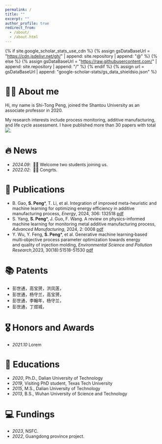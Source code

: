 ```yaml
---
permalink: /
title: ""
excerpt: ""
author_profile: true
redirect_from: 
  - /about/
  - /about.html
---
```


{% if site.google_scholar_stats_use_cdn %}
{% assign gsDataBaseUrl = "https://cdn.jsdelivr.net/gh/" | append: site.repository | append: "@" %}
{% else %}
{% assign gsDataBaseUrl = "https://raw.githubusercontent.com/" | append: site.repository | append: "/" %}
{% endif %}
{% assign url = gsDataBaseUrl | append: "google-scholar-stats/gs_data_shieldsio.json" %}

<span class='anchor' id='about-me'></span>

# 🤵🏻 About me 
Hi, my name is Shi-Tong Peng, joined the Shantou University as an associate professor in 2020.

My research interests include process monitoring, additive manufacturing, and life cycle assessment. I have published more than 30 papers with total <a href='https://scholar.google.com/citations?user=JWxHJpgAAAA'><img src="https://img.shields.io/endpoint?url={{ url | url_encode }}&logo=Google%20Scholar&labelColor=f6f6f6&color=9cf&style=flat&label=citations"></a>. 



# 🔥 News
- *2024.09*: &nbsp;🎉🎉 Welcome two students joining us. 
- *2022.02*: &nbsp;🎉🎉 Congrts. 

# 📝 Publications 
 - B. Gao, **S. Peng***, T. Li, et al. Integration of improved meta-heuristic and machine learning for optimizing energy efficiency in additive manufacturing process, _Energy_, 2024, 306: 132518 [pdf](/publications/2024-1.pdf)  
 - S. Yang, **S. Peng***, J. Guo, F. Wang. A review on physics-informed machine learning for monitoring metal additive manufacturing process, _Advanced Manufacturing_, 2024, 2: 0008 [pdf](https://elsp-homepage.oss-cn-hongkong.aliyuncs.com/paper/journal/open/AM/2024/am20240008-publication.pdf)
 - Y. Wu, Y. Feng, **S. Peng***, et al. Generative machine learning‑based multi‑objective process parameter optimization towards energy and quality of injection molding, _Environmental Science and Pollution Research_,2023, 30(18):51518-51530 [pdf](/publications/Wu.pdf)

# 📚 Patents
 - 彭世通，高宝赟，洪凤莲，
 - 彭世通，杨守兰，高宝赟，
 - 彭世通，李翰年，杨守兰，
 - 彭世通，丁煜城，


# 🎖 Honors and Awards
- *2021.10* Lorem  

# 📖 Educations
- *2020*, Ph.D., Dalian University of Technology
- *2019*, Visiting PhD student, Texas Tech University
- *2015*, M.S., Dalian University of Technology
- *2013*, B.S., Wuhan University of Science and Technology 


# 💻 Fundings
- *2023*, NSFC.
- *2022*, Guangdong province project.